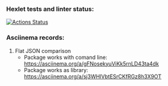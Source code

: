 ### Hexlet tests and linter status:
[![Actions Status](https://github.com/Andrey-Volkovitskiy/python-project-50/workflows/hexlet-check/badge.svg)](https://github.com/Andrey-Volkovitskiy/python-project-50/actions)

### Asciinema records:
1. Flat JSON comparison
    - Package works with comand line: https://asciinema.org/a/gFNosekyuViKk5rnLD43ta4dk
    - Package works as library: https://asciinema.org/a/sj3WHIVbtESrCKfRGz8h3X9OT